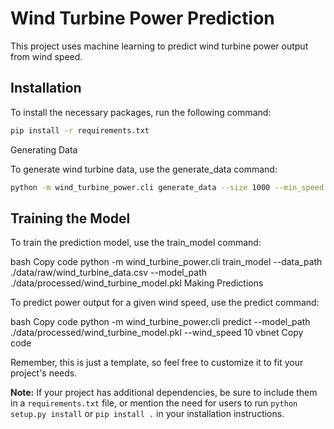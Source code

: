 # Wind Turbine Power Prediction

This project uses machine learning to predict wind turbine power output from wind speed. 

## Installation

To install the necessary packages, run the following command:

```bash
pip install -r requirements.txt
```
Generating Data

To generate wind turbine data, use the generate_data command:

```bash
python -m wind_turbine_power.cli generate_data --size 1000 --min_speed 3 --max_speed 25 --std_dev 2 --power_coeff 0.5 --out_path ./data/raw/wind_turbine_data.csv
```

## Training the Model

To train the prediction model, use the train_model command:

bash
Copy code
python -m wind_turbine_power.cli train_model --data_path ./data/raw/wind_turbine_data.csv --model_path ./data/processed/wind_turbine_model.pkl
Making Predictions

To predict power output for a given wind speed, use the predict command:

bash
Copy code
python -m wind_turbine_power.cli predict --model_path ./data/processed/wind_turbine_model.pkl --wind_speed 10
vbnet
Copy code

Remember, this is just a template, so feel free to customize it to fit your project's needs.

**Note:** If your project has additional dependencies, be sure to include them in a `requirements.txt` file, or mention the need for users to run `python setup.py install` or `pip install .` in your installation instructions.